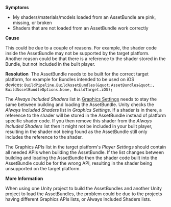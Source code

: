 

**Symptoms**


- My shaders/materials/models loaded from an AssetBundle are pink, missing, or broken
- Shaders that are not loaded from an AssetBundle work correctly



**Cause**



This could be due to a couple of reasons. For example, the shader code inside the AssetBundle may not be supported by the target platform. Another reason could be that there is a reference to the shader stored in the Bundle, but not included in the built player.

**Resolution**  The AssetBundle needs to be built for the correct target platform, for example for Bundles intended to be used on iOS devices: `BuildPipeline.BuildAssetBundles(&quot;AssetBundles&quot;, BuildAssetBundleOptions.None, BuildTarget.iOS);`





The  *Always Included Shaders*  list in [Graphics Settings](http://docs.unity3d.com/Manual/class-GraphicsSettings.html) needs to stay the same between building and loading the AssetBundle. Unity checks the  *Always Included Shaders*  list in  *Graphics Settings.* If a shader is in there, a reference to the shader will be stored in the AssetBundle instead of platform specific shader code. If you then remove this shader from the  *Always Included Shaders*  list then it might not be included in your built player, resulting in the shader not being found as the AssetBundle still only includes the reference to the shader.



The Graphics APIs list in the target platform's  *Player Settings*  should contain all needed APIs when building the AssetBundle. If the list changes between building and loading the AssetBundle then the shader code built into the AssetBundle could be for the wrong API, resulting in the shader being unsupported on the target platform.



**More Information**



When using one Unity project to build the AssetBundles and another Unity project to load the AssetBundles, the problem could be due to the projects having different Graphics APIs lists, or Always Included Shaders lists.

